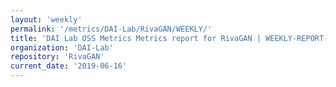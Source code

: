 ```yaml
---
layout: 'weekly'
permalink: '/metrics/DAI-Lab/RivaGAN/WEEKLY/'
title: 'DAI Lab OSS Metrics Metrics report for RivaGAN | WEEKLY-REPORT-2019-06-16'
organization: 'DAI-Lab'
repository: 'RivaGAN'
current_date: '2019-06-16'
---
```

